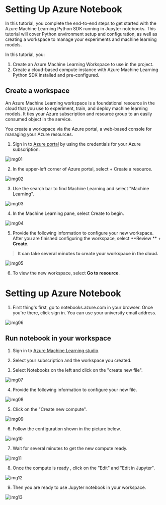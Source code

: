 # Setting Up Azure Notebook

In this tutorial, you complete the end-to-end steps to get started with the Azure Machine Learning Python SDK running in Jupyter notebooks. This tutorial will cover Python environment setup and configuration, as well as creating a workspace to manage your experiments and machine learning models.

In this tutorial, you:
1. Create an Azure Machine Learning Workspace to use in the project.
2. Create a cloud-based compute instance with Azure Machine Learning Python SDK installed and pre-configured.

## Create a workspace
An Azure Machine Learning workspace is a foundational resource in the cloud that you use to experiment, train, and deploy machine learning models. It ties your Azure subscription and resource group to an easily consumed object in the service.

You create a workspace via the Azure portal, a web-based console for managing your Azure resources.

1. Sign in to [Azure portal](https://portal.azure.com/#home) by using the credentials for your Azure subscription.

![img01](img/img01.png)

2. In the upper-left corner of Azure portal, select + Create a resource.

![img02](img/img02.png)

3. Use the search bar to find Machine Learning and select "Machine Learning".

![img03](img/img03.png)

4. In the Machine Learning pane, select Create to begin.

![img04](img/img04.png)

5. Provide the following information to configure your new workspace. After you are finished configuring the workspace, select **Review ** + **Create**.
> **It can take several minutes to create your workspace in the cloud.**

![img05](img/img05.png)

6. To view the new workspace, select **Go to resource**.

# Setting up Azure Notebook
1. First thing's first, go to notebooks.azure.com in your browser. Once you're there, click sign in. You can use your university email address. 

![img06](img/img06.png)


## Run notebook in your workspace

1. Sign in to [Azure Machine Learning studio](https://ml.azure.com/).

2. Select your subscription and the workspace you created.

3. Select Notebooks on the left and click on the "create new file".

![img07](img/img07.png)

4. Provide the following information to configure your new file.

![img08](img/img08.png)

5. Click on the "Create new compute".

![img09](img/img09.png)

6. Follow the configuration shown in the picture below.

![img10](img/img10.png)

7. Wait for several minutes to get the new compute ready.

![img11](img/img11.png)

8. Once the compute is ready , click on the "Edit" and "Edit in Jupyter".

![img12](img/img12.png)

9. Then you are ready to use Jupyter notebook in your workspace.

![img13](img/img13.png)
